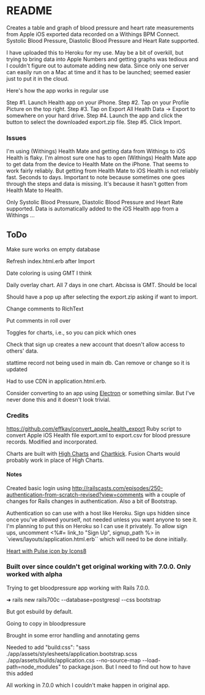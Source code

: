 # README

Creates a table and graph of blood pressure  and heart rate measurements from Apple iOS exported data recorded on a Withings BPM Connect. Systolic Blood Pressure, Diastolic Blood Pressure and Heart Rate supported. 

I have uploaded this to Heroku for my use. May be a bit of overkill, but trying to bring data into Apple Numbers and getting graphs was tedious and I couldn't figure out to automate adding new data. Since only one server can easily run on a Mac at time and it has to be launched; seemed easier just to put it in the cloud.

Here's how the app works in regular use

Step #1. Launch Health app on your iPhone.
Step #2. Tap on your Profile Picture on the top right.
Step #3. Tap on Export All Health Data → Export to somewhere on your hard drive.
Step #4. Launch the app and click the button to select the downloaded export.zip file.
Step #5. Click Import.

### Issues

I'm using (Withings) Health Mate and getting data from Withings to iOS Health is flaky. I'm almost sure one has to open (Withings) Health Mate app to get data from the device to Health Mate on the iPhone. That seems to work fairly reliably. But getting from Health Mate to iOS Health is not reliably fast. Seconds to days.  Important to note because sometimes one goes through the steps and data is missing. It's because it hasn't gotten from Health Mate to Health.

Only Systolic Blood Pressure, Diastolic Blood Pressure and Heart Rate supported. Data is automatically added to the iOS Health app from a Withings ...

## ToDo

Make sure works on empty database

Refresh index.html.erb after Import

Date coloring is using GMT I think

Daily overlay chart. All 7 days in one chart. Abcissa is GMT. Should be local

Should have a pop up after selecting the export.zip asking if want to import.

Change comments to RichText

Put comments in roll over

Toggles for charts, i.e., so you can pick which ones

Check that sign up creates a new account that doesn't allow access to others' data.

stattime record not being used in main db. Can remove or change so it is updated

Had to use CDN in application.html.erb. 

Consider converting to an app using [Electron](https://www.electronjs.org "Thousands of organizations spanning all industries use Electron to build cross-platform software.") or something similar. But I've never done this and it doesn't look trivial.

### Credits

https://github.com/effkay/convert_apple_health_export Ruby script to convert Apple iOS Health file export.xml to export.csv for blood pressure records. Modified and incorporated.

Charts are built with [High Charts](http://www.highcharts.com/) and [Chartkick](https://chartkick.com). Fusion Charts would probably work in place of High Charts.


#### Notes

Created basic login using http://railscasts.com/episodes/250-authentication-from-scratch-revised?view=comments with a couple of changes for Rails changes in authentication. Also a bit of Bootstrap. 

Authentication so can use with a host like Heroku. Sign ups hidden since once you've allowed yourself, not needed unless you want anyone to see it. I'm planning to put this on Heroku so I can use it privately. To allow sign ups, uncomment <%#= link_to "Sign Up", signup_path %> <!-- Uncomment to allow sign ups --> in `views/layouts/application.html.erb`` which will need to be done initially.

<a href="https://icons8.com/icon/78394/heart-with-pulse">Heart with Pulse icon by Icons8</a>

### Built over since couldn't get original working with 7.0.0. Only worked with alpha

Trying to get bloodpressure app working with Rails 7.0.0.

➜ rails new rails700c --database=postgresql --css bootstrap

But got esbuild by default.

Going to copy in bloodpressure

Brought in some error handling and annotating gems

Needed to add
    "build:css": "sass ./app/assets/stylesheets/application.bootstrap.scss ./app/assets/builds/application.css --no-source-map --load-path=node_modules"
to package.json. But I need to find out how to have this added


All working in 7.0.0 which I couldn't make happen in original app.
